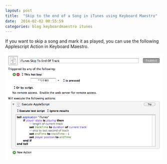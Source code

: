 ```yaml
---
layout: post
title:  "Skip to the end of a Song in iTunes using Keyboard Maestro"
date:  2014-02-02 00:55:59 
categories: blog keyboardmaestro itunes
---
```


If you want to skip a song and mark it as played, you can use the following Applescript Action in Keyboard Maestro. 

![keyboardmaestroscreenshot](/img/itunesskiptoendofsong.png)
